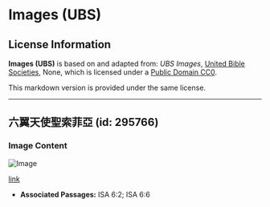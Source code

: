 # Images (UBS)

## License Information

**Images (UBS)** is based on and adapted from: _UBS Images_, [United Bible Societies](https://unitedbiblesocieties.org/), None, which is licensed under a [Public Domain CC0](https://creativecommons.org/public-domain/cc0/).

This markdown version is provided under the same license.



--------------------------------

## 六翼天使聖索菲亞 (id: 295766)

### Image Content

![Image](https://cdn.aquifer.bible/aquifer-content/resources/Media/WEB-0800_seraphim_hagia_sofia.jpg)

[link](https://cdn.aquifer.bible/aquifer-content/resources/Media/WEB-0800_seraphim_hagia_sofia.jpg)

* **Associated Passages:** ISA 6:2; ISA 6:6

